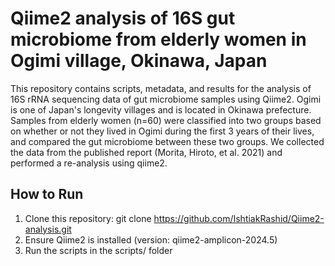 # Qiime2 analysis of 16S gut microbiome from elderly women in Ogimi village, Okinawa, Japan
This repository contains  scripts, metadata, and results for the analysis of 16S rRNA sequencing data of gut microbiome samples using Qiime2. Ogimi is one of Japan's longevity villages and is located in Okinawa prefecture. Samples from elderly women (n=60) were classified into two groups based on whether or not they lived in Ogimi during the first 3 years of their lives, and compared the gut microbiome between these two groups. We collected the data from the published report (Morita, Hiroto, et al. 2021) and performed a re-analysis using qiime2.

## How to Run
1. Clone this repository: git clone https://github.com/IshtiakRashid/Qiime2-analysis.git
2. Ensure Qiime2 is installed (version: qiime2-amplicon-2024.5)
3. Run the scripts in the scripts/ folder


